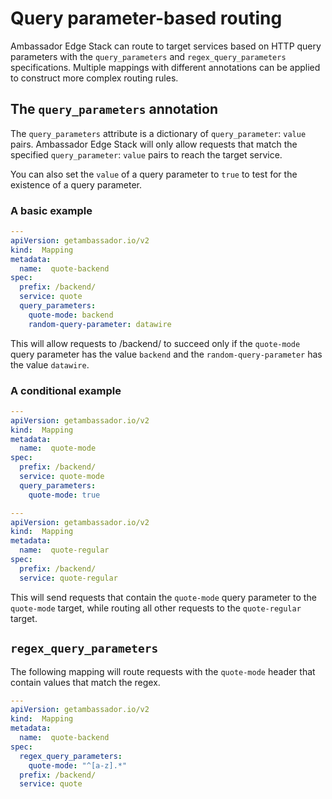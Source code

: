 # Query parameter-based routing

Ambassador Edge Stack can route to target services based on HTTP query parameters with the `query_parameters` and `regex_query_parameters` specifications. Multiple mappings with different annotations can be applied to construct more complex routing rules.

## The `query_parameters` annotation

The `query_parameters` attribute is a dictionary of `query_parameter`: `value` pairs. Ambassador Edge Stack will only allow requests that match the specified `query_parameter`: `value` pairs to reach the target service.

You can also set the `value` of a query parameter to `true` to test for the existence of a query parameter.

### A basic example

```yaml
---
apiVersion: getambassador.io/v2
kind:  Mapping
metadata:
  name:  quote-backend
spec:
  prefix: /backend/
  service: quote
  query_parameters:
    quote-mode: backend
    random-query-parameter: datawire
```

This will allow requests to /backend/ to succeed only if the `quote-mode` query parameter has the value `backend` and the `random-query-parameter` has the value `datawire`.

### A conditional example

```yaml
---
apiVersion: getambassador.io/v2
kind:  Mapping
metadata:
  name:  quote-mode
spec:
  prefix: /backend/
  service: quote-mode
  query_parameters:
    quote-mode: true

---
apiVersion: getambassador.io/v2
kind:  Mapping
metadata:
  name:  quote-regular
spec:
  prefix: /backend/
  service: quote-regular
```

This will send requests that contain the `quote-mode` query parameter to the `quote-mode` target, while routing all other requests to the `quote-regular` target.

## `regex_query_parameters`

The following mapping will route requests with the `quote-mode` header that contain values that match the regex.

```yaml
---
apiVersion: getambassador.io/v2
kind:  Mapping
metadata:
  name:  quote-backend
spec:
  regex_query_parameters:
    quote-mode: "^[a-z].*"
  prefix: /backend/
  service: quote
```
